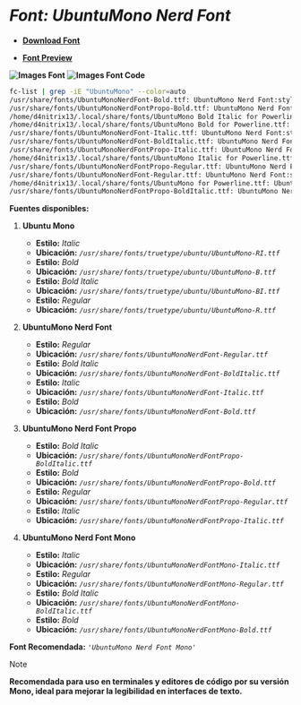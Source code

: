 <!-- Autor: Daniel Benjamin Perez Morales -->
<!-- GitHub: https://github.com/DanielBenjaminPerezMoralesDev13 -->
<!-- GitLab: https://gitlab.com/DanielBenjaminPerezMoralesDev13 -->
<!-- Correo electrónico: danielperezdev@proton.me -->

# ***Font: UbuntuMono Nerd Font***

- **[Download Font](https://github.com/ryanoasis/nerd-fonts/releases/download/v3.2.1/UbuntuMono.zip "https://github.com/ryanoasis/nerd-fonts/releases/download/v3.2.1/UbuntuMono.zip")**

- **[Font Preview](https://www.programmingfonts.org/#ubuntu "https://www.programmingfonts.org/#ubuntu")**

**![Images Font](../../Fonts/UbuntuMono%20Nerd%20Font.png "Fonts/UbuntuMono Nerd Font.png")**
**![Images Font Code](../../Font%20Images%20Code/UbuntuMono%20Nerd%20Font%20Code.png "Font Images Code/UbuntuMono Nerd Font Code.png")**

```bash
fc-list | grep -iE "UbuntuMono" --color=auto
/usr/share/fonts/UbuntuMonoNerdFont-Bold.ttf: UbuntuMono Nerd Font:style=Bold
/usr/share/fonts/UbuntuMonoNerdFontPropo-Bold.ttf: UbuntuMono Nerd Font Propo:style=Bold
/home/d4nitrix13/.local/share/fonts/UbuntuMono Bold Italic for Powerline.ttf: UbuntuMono for Powerline:style=Bold Italic
/home/d4nitrix13/.local/share/fonts/UbuntuMono Bold for Powerline.ttf: UbuntuMono for Powerline:style=Bold
/usr/share/fonts/UbuntuMonoNerdFont-Italic.ttf: UbuntuMono Nerd Font:style=Italic
/usr/share/fonts/UbuntuMonoNerdFont-BoldItalic.ttf: UbuntuMono Nerd Font:style=Bold Italic
/usr/share/fonts/UbuntuMonoNerdFontPropo-Italic.ttf: UbuntuMono Nerd Font Propo:style=Italic
/home/d4nitrix13/.local/share/fonts/UbuntuMono Italic for Powerline.ttf: UbuntuMono for Powerline:style=Italic
/usr/share/fonts/UbuntuMonoNerdFontPropo-Regular.ttf: UbuntuMono Nerd Font Propo:style=Regular
/usr/share/fonts/UbuntuMonoNerdFont-Regular.ttf: UbuntuMono Nerd Font:style=Regular
/home/d4nitrix13/.local/share/fonts/UbuntuMono for Powerline.ttf: UbuntuMono for Powerline:style=Regular
/usr/share/fonts/UbuntuMonoNerdFontPropo-BoldItalic.ttf: UbuntuMono Nerd Font Propo:style=Bold Italic
```

**Fuentes disponibles:**

1. **Ubuntu Mono**
   - **Estilo:** *Italic*
   - **Ubicación:** *`/usr/share/fonts/truetype/ubuntu/UbuntuMono-RI.ttf`*
   - **Estilo:** *Bold*
   - **Ubicación:** *`/usr/share/fonts/truetype/ubuntu/UbuntuMono-B.ttf`*
   - **Estilo:** *Bold Italic*
   - **Ubicación:** *`/usr/share/fonts/truetype/ubuntu/UbuntuMono-BI.ttf`*
   - **Estilo:** *Regular*
   - **Ubicación:** *`/usr/share/fonts/truetype/ubuntu/UbuntuMono-R.ttf`*

2. **UbuntuMono Nerd Font**
   - **Estilo:** *Regular*
   - **Ubicación:** *`/usr/share/fonts/UbuntuMonoNerdFont-Regular.ttf`*
   - **Estilo:** *Bold Italic*
   - **Ubicación:** *`/usr/share/fonts/UbuntuMonoNerdFont-BoldItalic.ttf`*
   - **Estilo:** *Italic*
   - **Ubicación:** *`/usr/share/fonts/UbuntuMonoNerdFont-Italic.ttf`*
   - **Estilo:** *Bold*
   - **Ubicación:** *`/usr/share/fonts/UbuntuMonoNerdFont-Bold.ttf`*

3. **UbuntuMono Nerd Font Propo**
   - **Estilo:** *Bold Italic*
   - **Ubicación:** *`/usr/share/fonts/UbuntuMonoNerdFontPropo-BoldItalic.ttf`*
   - **Estilo:** *Bold*
   - **Ubicación:** *`/usr/share/fonts/UbuntuMonoNerdFontPropo-Bold.ttf`*
   - **Estilo:** *Regular*
   - **Ubicación:** *`/usr/share/fonts/UbuntuMonoNerdFontPropo-Regular.ttf`*
   - **Estilo:** *Italic*
   - **Ubicación:** *`/usr/share/fonts/UbuntuMonoNerdFontPropo-Italic.ttf`*

4. **UbuntuMono Nerd Font Mono**
   - **Estilo:** *Italic*
   - **Ubicación:** *`/usr/share/fonts/UbuntuMonoNerdFontMono-Italic.ttf`*
   - **Estilo:** *Regular*
   - **Ubicación:** *`/usr/share/fonts/UbuntuMonoNerdFontMono-Regular.ttf`*
   - **Estilo:** *Bold Italic*
   - **Ubicación:** *`/usr/share/fonts/UbuntuMonoNerdFontMono-BoldItalic.ttf`*
   - **Estilo:** *Bold*
   - **Ubicación:** *`/usr/share/fonts/UbuntuMonoNerdFontMono-Bold.ttf`*

**Font Recomendada:** *`'UbuntuMono Nerd Font Mono'`*

> [!NOTE]
> **Recomendada para uso en terminales y editores de código por su versión Mono, ideal para mejorar la legibilidad en interfaces de texto.**
